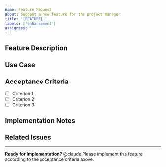 ```yaml
---
name: Feature Request
about: Suggest a new feature for the project manager
title: '[FEATURE] '
labels: ['enhancement']
assignees: ''
---
```


## Feature Description
<!-- A clear and concise description of what you want to happen -->

## Use Case
<!-- Describe the use case or problem this feature would solve -->

## Acceptance Criteria
- [ ] Criterion 1
- [ ] Criterion 2
- [ ] Criterion 3

## Implementation Notes
<!-- Any specific implementation details or constraints -->

## Related Issues
<!-- Link to related issues or discussions -->

---

**Ready for Implementation?**
@claude Please implement this feature according to the acceptance criteria above.